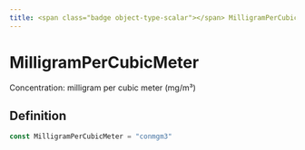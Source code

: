 ```yaml
---
title: <span class="badge object-type-scalar"></span> MilligramPerCubicMeter
---
```

# <span class="badge object-type-scalar"></span> MilligramPerCubicMeter

Concentration: milligram per cubic meter (mg/m³)

## Definition

```go
const MilligramPerCubicMeter = "conmgm3"
```
